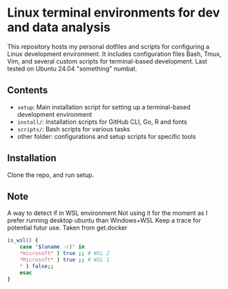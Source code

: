# Linux terminal environments for dev and data analysis

This repository hosts my personal dotfiles and scripts for configuring a Linux development environment.
It includes configuration files Bash, Tmux, Vim, and several custom scripts for terminal-based development.
Last tested on Ubuntu 24.04 "something" numbat.

## Contents

- `setup`: Main installation script for setting up a terminal-based development environment
- `install/`: Installation scripts for GitHub CLI, Go, R and fonts
- `scripts/`: Bash scripts for various tasks
- other folder: configurations and setup scripts for specific tools

## Installation

Clone the repo, and run setup.

## Note

A way to detect if in WSL environment
Not using it for the moment as I prefer
running desktop ubuntu than Windows+WSL
Keep a trace for potential futur use.
Taken from get.docker

``` Bash
is_wsl() {
	case "$(uname -r)" in
	*microsoft* ) true ;; # WSL 2
	*Microsoft* ) true ;; # WSL 1
	* ) false;;
	esac
}
```
